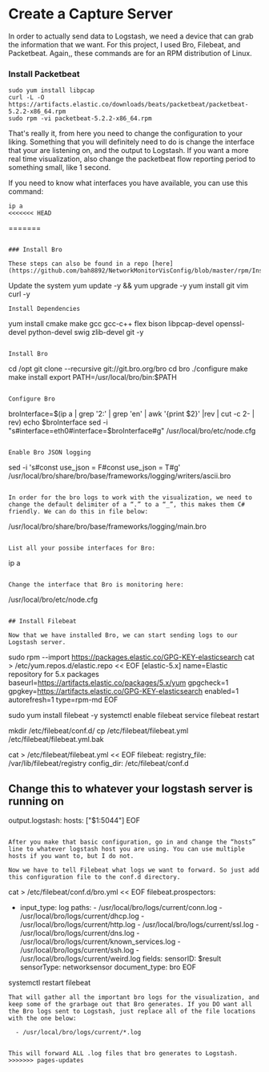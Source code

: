 # Create a Capture Server

In order to actually send data to Logstash, we need a device that can grab the information that we want. For this project, I used Bro, Filebeat, and Packetbeat. Again,, these commands are for an RPM distribution of Linux. 


### Install Packetbeat

```
sudo yum install libpcap
curl -L -O https://artifacts.elastic.co/downloads/beats/packetbeat/packetbeat-5.2.2-x86_64.rpm
sudo rpm -vi packetbeat-5.2.2-x86_64.rpm
```

That's really it, from here you need to change the configuration to your liking. Something that you will definitely need to do is change the interface that your are listening on, and the output to Logstash. If you want a more real time visualization, also change the packetbeat flow reporting period to something small, like 1 second. 

If you need to know what interfaces you have available, you can use this command: 

```
ip a
<<<<<<< HEAD
```
=======
```

### Install Bro

These steps can also be found in a repo [here](https://github.com/bah8892/NetworkMonitorVisConfig/blob/master/rpm/InstallBroScript.sh).

```
Update the system
yum update -y && yum upgrade -y
yum install git vim curl -y
```
Install Dependencies
```
yum install cmake make gcc gcc-c++ flex bison libpcap-devel openssl-devel python-devel swig zlib-devel git -y
```

Install Bro
```
cd /opt
git clone --recursive git://git.bro.org/bro
cd bro
./configure
make
make install
export PATH=/usr/local/bro/bin:$PATH
```

Configure Bro
```
broInterface=$(ip a | grep '2:' | grep 'en' | awk '{print $2}' |rev | cut -c 2- | rev)
echo $broInterface
sed -i "s#interface=eth0#interface=$broInterface#g" /usr/local/bro/etc/node.cfg
```

Enable Bro JSON logging
```
sed -i 's#const use_json = F#const use_json = T#g' /usr/local/bro/share/bro/base/frameworks/logging/writers/ascii.bro
```

In order for the bro logs to work with the visualization, we need to change the default delimiter of a “.” to a “_”, this makes them C# friendly. We can do this in file below: 

```
/usr/local/bro/share/bro/base/frameworks/logging/main.bro
```

List all your possibe interfaces for Bro:

```
ip a
```

Change the interface that Bro is monitoring here:
```
/usr/local/bro/etc/node.cfg
```

## Install Filebeat

Now that we have installed Bro, we can start sending logs to our Logstash server.

```
sudo rpm --import https://packages.elastic.co/GPG-KEY-elasticsearch
cat > /etc/yum.repos.d/elastic.repo << EOF
[elastic-5.x]
name=Elastic repository for 5.x packages
baseurl=https://artifacts.elastic.co/packages/5.x/yum
gpgcheck=1
gpgkey=https://artifacts.elastic.co/GPG-KEY-elasticsearch
enabled=1
autorefresh=1
type=rpm-md
EOF

sudo yum install filebeat -y
systemctl enable filebeat
service filebeat restart

mkdir /etc/filebeat/conf.d/
cp /etc/filebeat/filebeat.yml /etc/filebeat/filebeat.yml.bak

cat > /etc/filebeat/filebeat.yml << EOF
filebeat:
  registry_file: /var/lib/filebeat/registry
  config_dir: /etc/filebeat/conf.d

## Change this to whatever your logstash server is running on
output.logstash:
  hosts: ["$1:5044"]
EOF
```

After you make that basic configuration, go in and change the “hosts” line to whatever logstash host you are using. You can use multiple hosts if you want to, but I do not. 

Now we have to tell Filebeat what logs we want to forward. So just add this configuration file to the conf.d directory.

```
cat > /etc/filebeat/conf.d/bro.yml << EOF
filebeat.prospectors:
- input_type: log
  paths:
      - /usr/local/bro/logs/current/conn.log
      - /usr/local/bro/logs/current/dhcp.log
      - /usr/local/bro/logs/current/http.log
      - /usr/local/bro/logs/current/ssl.log
      - /usr/local/bro/logs/current/dns.log
      - /usr/local/bro/logs/current/known_services.log
      - /usr/local/bro/logs/current/ssh.log
      - /usr/local/bro/logs/current/weird.log
  fields:
    sensorID: $result
    sensorType: networksensor
  document_type: bro
EOF

systemctl restart filebeat

```
That will gather all the important bro logs for the visualization, and keep some of the grarbage out that Bro generates. If you DO want all the Bro logs sent to Logstash, just replace all of the file locations with the one below:

```
      - /usr/local/bro/logs/current/*.log
```

This will forward ALL .log files that bro generates to Logstash. 
>>>>>>> pages-updates
